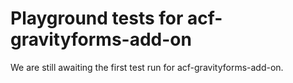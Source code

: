 # Playground tests for acf-gravityforms-add-on
We are still awaiting the first test run for acf-gravityforms-add-on.
